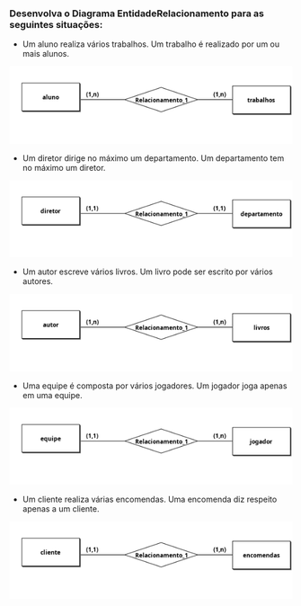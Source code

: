 ### Desenvolva o Diagrama EntidadeRelacionamento para as seguintes situações:
* Um aluno realiza vários trabalhos. Um trabalho é
realizado por um ou mais alunos.
<img src="./Conceitual_1.png" />

* Um diretor dirige no máximo um departamento. Um
departamento tem no máximo um diretor.
<img src="./Conceitual_2.png" />

* Um autor escreve vários livros. Um livro pode ser
escrito por vários autores.
<img src="./Conceitual_3.png" />

* Uma equipe é composta por vários jogadores. Um
jogador joga apenas em uma equipe.
<img src="./Conceitual_4.png" />

* Um cliente realiza várias encomendas. Uma
encomenda diz respeito apenas a um cliente.
<img src="./Conceitual_5.png" />